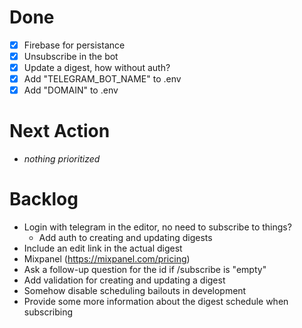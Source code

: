 # Done
- [x] Firebase for persistance
- [x] Unsubscribe in the bot
- [x] Update a digest, how without auth?
- [x] Add "TELEGRAM_BOT_NAME" to .env
- [x] Add "DOMAIN" to .env

# Next Action
- _nothing prioritized_

# Backlog
- Login with telegram in the editor, no need to subscribe to things?
  - Add auth to creating and updating digests
- Include an edit link in the actual digest
- Mixpanel (https://mixpanel.com/pricing)
- Ask a follow-up question for the id if /subscribe is "empty"
- Add validation for creating and updating a digest
- Somehow disable scheduling bailouts in development
- Provide some more information about the digest schedule when subscribing
